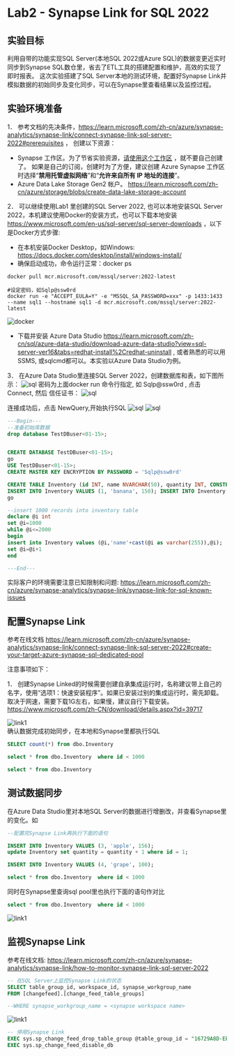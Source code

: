 # Lab2 - Synapse Link for SQL 2022
## 实验目标
利用自带的功能实现SQL Server(本地SQL 2022或Azure SQL)的数据变更近实时同步到Synapse SQL数仓里，省去了ETL工具的搭建配置和维护，高效的实现了即时报表。
这次实验搭建了SQL Server本地的测试环境，配置好Synapse Link并模拟数据的初始同步及变化同步，可以在Synapse里查看结果以及监控过程。

## 实验环境准备
1．	参考文档的先决条件，https://learn.microsoft.com/zh-cn/azure/synapse-analytics/synapse-link/connect-synapse-link-sql-server-2022#prerequisites ， 创建以下资源：
 - Synapse 工作区。为了节省实验资源，[请使用这个工作区](https://web.azuresynapse.net/en/home?workspace=%2Fsubscriptions%2Feb5e3289-61e0-4522-be1c-25f0b0153a54%2FresourceGroups%2Fcommon%2Fproviders%2FMicrosoft.Synapse%2Fworkspaces%2Fsyapselinkhack) ，就不要自己创建了。 如果是自己的订阅，创建时为了方便，建议创建 Azure Synapse 工作区时选择“**禁用托管虚拟网络**”和“**允许来自所有 IP 地址的连接**”。 
 - Azure Data Lake Storage Gen2 帐户。 https://learn.microsoft.com/zh-cn/azure/storage/blobs/create-data-lake-storage-account

2．	可以继续使用Lab1 里创建的SQL Server 2022, 也可以本地安装SQL Server 2022，本机建议使用Docker的安装方式，也可以下载本地安装 https://www.microsoft.com/en-us/sql-server/sql-server-downloads ，以下是Docker方式步骤:
 - 在本机安装Docker Desktop，如Windows: https://docs.docker.com/desktop/install/windows-install/
 - 确保启动成功，命令运行正常：docker ps
``` shell
docker pull mcr.microsoft.com/mssql/server:2022-latest

#设定密码，如Sqlp@ssw0rd
docker run -e "ACCEPT_EULA=Y" -e "MSSQL_SA_PASSWORD=xxx" -p 1433:1433 --name sql1 --hostname sql1 -d mcr.microsoft.com/mssql/server:2022-latest

```
![docker](./img/sql.docker.png)
 - 下载并安装 Azure Data Studio https://learn.microsoft.com/zh-cn/sql/azure-data-studio/download-azure-data-studio?view=sql-server-ver16&tabs=redhat-install%2Credhat-uninstall , 或者熟悉的可以用SSMS, 或sqlcmd都可以。本实验以Azure Data Studio为例。

3．	在Azure Data Studio里连接SQL Server 2022，创建数据库和表，如下图所示：
![sql](./img/ads.sql.docker.png)
密码为上面docker run 命令行指定, 如 Sqlp@ssw0rd , 点击Connect, 然后
信任证书：
![sql](./img/ads.sql.docker2.png)


连接成功后，点击 NewQuery,开始执行SQL
![sql](./img/ads.sql.docker3.png)
![sql](./img/ads.sql.docker4.png)
```sql
---Begin---
--准备初始库数据
drop database TestDBuser<01-15>;


CREATE DATABASE TestDBuser<01-15>;
go
USE TestDBuser<01-15>;
CREATE MASTER KEY ENCRYPTION BY PASSWORD = 'Sqlp@ssw0rd'

CREATE TABLE Inventory (id INT, name NVARCHAR(50), quantity INT, CONSTRAINT PK_ID PRIMARY KEY NONCLUSTERED(id));
INSERT INTO Inventory VALUES (1, 'banana', 150); INSERT INTO Inventory VALUES (2, 'orange', 154);
go

--insert 1000 records into inventory table
declare @i int
set @i=1000
while @i<=2000
begin
insert into Inventory values (@i,'name'+cast(@i as varchar(255)),@i);
set @i=@i+1
end

---End---
```
实际客户的环境需要注意已知限制和问题: https://learn.microsoft.com/zh-cn/azure/synapse-analytics/synapse-link/synapse-link-for-sql-known-issues


## 配置Synapse Link
参考在线文档 https://learn.microsoft.com/zh-cn/azure/synapse-analytics/synapse-link/connect-synapse-link-sql-server-2022#create-your-target-azure-synapse-sql-dedicated-pool


注意事项如下：

1．	创建Synapse Linked的时候需要创建自承集成运行时，名称建议带上自己的名字，使用“选项1：快速安装程序”。如果已安装过别的集成运行时，需先卸载。取决于网速，需要下载1G左右，如果慢，建议自行下载安装。https://www.microsoft.com/zh-CN/download/details.aspx?id=39717

![link1](./img/link1.png) <br/>
确认数据完成初始同步，在本地和Synapse里都执行SQL

```sql
SELECT count(*) from dbo.Inventory

select * from dbo.Inventory  where id < 1000

select * from dbo.Inventory 
```

## 测试数据同步

在Azure Data Studio里对本地SQL Server的数据进行增删改，并查看Synapse里的变化。如

```sql
--配置完Synapse Link再执行下面的语句

INSERT INTO Inventory VALUES (3, 'apple', 156); 
update Inventory set quantity = quantity + 1 where id = 1;

INSERT INTO Inventory VALUES (4, 'grape', 100); 

select * from dbo.Inventory  where id < 1000
```

同时在Synapse里查询sql pool里也执行下面的语句作对比
```sql
select * from dbo.Inventory  where id < 1000
```
![link1](./img/link2.png) <br/>



## 监视Synapse Link

参考在线文档: 
https://learn.microsoft.com/zh-cn/azure/synapse-analytics/synapse-link/how-to-monitor-synapse-link-sql-server-2022

```sql
-- 在SQL Server上监控Synapse Link的状态
SELECT table_group_id, workspace_id, synapse_workgroup_name
FROM [changefeed].[change_feed_table_groups]

--WHERE synapse_workgroup_name = <synapse workspace name>
```

![link1](./img/link.status1.png) <br/>


```sql
-- 停用Synapse Link
EXEC sys.sp_change_feed_drop_table_group @table_group_id = "16729A8D-EE83-4793-B8E0-675C20F417CE"
EXEC sys.sp_change_feed_disable_db
```
































